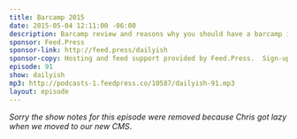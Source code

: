 ```yaml
---
title: Barcamp 2015
date: 2015-05-04 12:11:00 -06:00
description: Barcamp review and reasons why you should have a barcamp in your world.
sponsor: Feed.Press
sponsor-link: http://feed.press/dailyish
sponsor-copy: Hosting and feed support provided by Feed.Press.  Sign-up today and try FeedPress on a 14 day trial (no contracts or commitments). Use promo code "dailyish" during checkout to get 10% off your first year.
episode: 91
show: dailyish
mp3: http://podcasts-1.feedpress.co/10587/dailyish-91.mp3
layout: episode
---
```


<em>Sorry the show notes for this episode were removed because Chris got lazy when we moved to our new CMS</em>.
